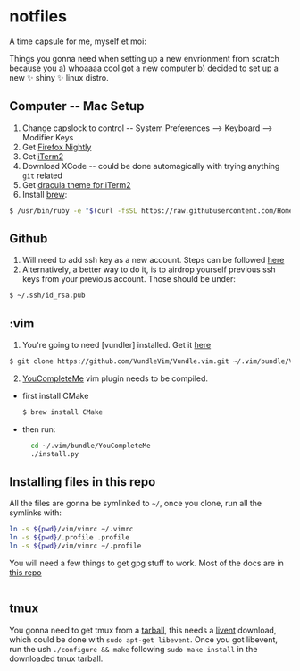 # notfiles

A time capsule for me, myself et moi:

Things you gonna need when setting up a new envrionment from scratch because you a) whoaaaa cool got a new computer b) decided to set up a new :sparkles: shiny :sparkles: linux distro.

## Computer -- Mac Setup

1. Change capslock to control -- System Preferences --> Keyboard --> Modifier Keys
2. Get [Firefox Nightly](https://www.mozilla.org/en-US/firefox/channel/desktop/)
3. Get [iTerm2](https://www.iterm2.com/downloads.html)
4. Download XCode -- could be done automagically with trying anything `git` related
5. Get [dracula theme for iTerm2](https://draculatheme.com/iterm/)
6. Install [brew](https://brew.sh/):
```bash
$ /usr/bin/ruby -e "$(curl -fsSL https://raw.githubusercontent.com/Homebrew/install/master/install)"
```

## Github
1. Will need to add ssh key as a new account. Steps can be followed [here](https://help.github.com/articles/adding-a-new-ssh-key-to-your-github-account/)
2. Alternatively, a better way to do it, is to airdrop yourself previous ssh keys from your previous account. Those should be under:
``` bash
$ ~/.ssh/id_rsa.pub
```

## :vim
1. You're going to need [vundler] installed. Get it [here](https://github.com/VundleVim/Vundle.vim)
```bash
$ git clone https://github.com/VundleVim/Vundle.vim.git ~/.vim/bundle/Vundle.vim
```
2. [YouCompleteMe]() vim plugin needs to be compiled.
  - first install CMake 
    ```bash
    $ brew install CMake
    ```
  - then run:
    ```bash
      cd ~/.vim/bundle/YouCompleteMe
      ./install.py
    ```

## Installing files in this repo


All the files are gonna be symlinked to `~/`, once you clone, run all the symlinks with:

```bash
ln -s ${pwd}/vim/vimrc ~/.vimrc
ln -s ${pwd}/.profile .profile
ln -s ${pwd}/vim/vimrc ~/.profile
```

You will need a few things to get gpg stuff to work. Most of the docs are in [this repo](https://gist.github.com/bmhatfield/cc21ec0a3a2df963bffa3c1f884b676b)

```bash
```

## tmux

You gonna need to get tmux from a [tarball](https://tmux.github.io/), this needs a [livent](http://libevent.org/) download, which could be done with `sudo apt-get libevent`. Once you got libevent, run the ush `./configure && make` following `sudo make install` in the downloaded tmux tarball.
